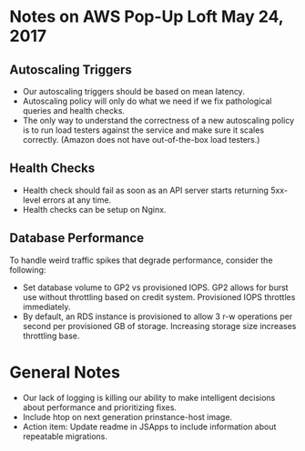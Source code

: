 # Notes on AWS Pop-Up Loft May 24, 2017

## Autoscaling Triggers

* Our autoscaling triggers should be based on mean latency. 
* Autoscaling policy will only do what we need if we fix pathological queries and health checks.
* The only way to understand the correctness of a new autoscaling policy is to run load testers against the service and make sure it scales correctly. (Amazon does not have out-of-the-box load testers.)

## Health Checks

* Health check should fail as soon as an API server starts returning 5xx-level errors at any time.
* Health checks can be setup on Nginx.

## Database Performance

To handle weird traffic spikes that degrade performance, consider the following:

* Set database volume to GP2 vs provisioned IOPS. GP2 allows for burst use without throttling based on credit system. Provisioned IOPS throttles immediately.
* By default, an RDS instance is provisioned to allow 3 r-w operations per second per provisioned GB of storage. Increasing storage size increases throttling base.

# General Notes

* Our lack of logging is killing our ability to make intelligent decisions about performance and prioritizing fixes.
* Include htop on next generation prinstance-host image.
* Action item: Update readme in JSApps to include information about repeatable migrations.
